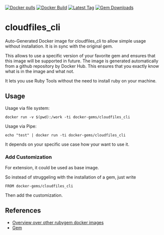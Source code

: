 [![Docker pulls](https://img.shields.io/docker/pulls/rubygem/cloudfiles_cli.svg)](https://hub.docker.com/r/rubygem/cloudfiles_cli/)
[![Docker Build](https://img.shields.io/docker/automated/rubygem/cloudfiles_cli.svg)](https://hub.docker.com/r/rubygem/cloudfiles_cli/)
[![Latest Tag](https://img.shields.io/github/tag/docker-rubygem/cloudfiles_cli.svg)](https://hub.docker.com/r/rubygem/cloudfiles_cli/)
[![Gem Downloads](https://img.shields.io/gem/dt/cloudfiles_cli.svg)](https://rubygems.org/gems/cloudfiles_cli/)
# cloudfiles_cli

Auto-Generated Docker image for cloudfiles_cli to allow simple usage without installation.
It is in sync with the original gem.

This allows to use a specific version of your favorite gem and ensures that this image will be supported in future.
The image is generated automatically from a github repository by Docker Hub.
This ensures that you exactly know what is in the image and what not.

It lets you use Ruby Tools without the need to install ruby on your machine.

## Usage

Usage via file system:

`docker run -v $(pwd):/work -ti docker-gems/cloudfiles_cli`

Usage via Pipe:

`echo "test" | docker run -ti docker-gems/cloudfiles_cli`

It depends on your specific use case how your want to use it.

### Add Customization

For extension, it could be used as base image.

So instead of struggeling with the installation of a gem, just write

`FROM docker-gems/cloudfiles_cli`

Then add the customization.

## References

 - [Overview over other rubygem docker images](https://github.com/thinkbot/docker-rubygem)
 - [Gem](https://rubygems.org/gems/cloudfiles_cli/)
